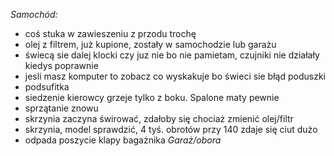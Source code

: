 *Samochód:*
- coś stuka w zawieszeniu z przodu trochę
- olej z filtrem, już kupione, zostały w samochodzie lub garażu
- świecą sie dalej klocki czy juz nie bo nie pamietam, czujniki nie działały kiedys poprawnie
- jesli masz komputer to zobacz co wyskakuje bo świeci sie błąd poduszki
- podsufitka
- siedzenie kierowcy grzeje tylko z boku. Spalone maty pewnie
- sprzątanie znowu
- skrzynia zaczyna świrować, zdałoby się chociaż zmienić olej/filtr
- skrzynia, model sprawdzić, 4 tyś. obrotów przy 140 zdaje się ciut dużo
- odpada poszycie klapy bagażnika
*Garaż/obora*
